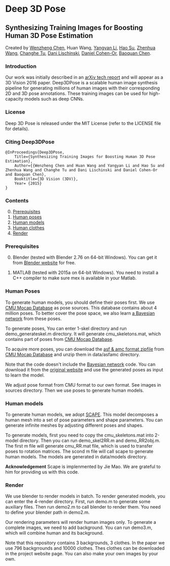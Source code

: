 # Deep 3D Pose

## Synthesizing Training Images for Boosting Human 3D Pose Estimation

Created by <a href="http://irc.cs.sdu.edu.cn/~wenzheng/">Wenzheng Chen</a>, Huan Wang,
<a href="http://web.stanford.edu/~yangyan">Yangyan Li</a>,
<a href="http://ai.stanford.edu/~haosu">Hao Su</a>,
<a href="http://zhwang.me/">Zhenhua Wang</a>,
<a href="http://www.cs.sdu.edu.cn/zh/~chtu">Changhe Tu</a>,
<a href="http://www.cs.huji.ac.il/~danix/">Dani Lischinski</a>,
<a href="http://www.math.tau.ac.il/~dcor/">Daniel Cohen-Or</a>,
<a href="http://www.cs.sdu.edu.cn/~baoquan/">Baoquan Chen</a>.


### Introduction

Our work was initially described in an [arXiv tech report](https://arxiv.org/abs/1604.02703) and will appear as a 3D Vision 2016 paper. Deep3DPose is a scalable human image synthesis pipeline for generating millions of human images with their corresponding 2D and 3D pose annotations. These training images can be used for high-capacity models such as deep CNNs.


### License

Deep 3D Pose is released under the MIT License (refer to the LICENSE file for details).


### Citing Deep3DPose

    @InProceedings{Deep3DPose,
        Title={Synthesizing Training Images for Boosting Human 3D Pose Estimation},
        Author={{Wenzheng Chen and Huan Wang and Yangyan Li and Hao Su and Zhenhua Wang and Changhe Tu and Dani Lischinski and Daniel Cohen-Or and Baoquan Chen},
        Booktitle={3D Vision (3DV)},
        Year= {2015}
    }


### Contents

0. [Prerequisites](#prerequisites)
1. [Human poses](#human-poses)
2. [Human models](#human-models)
3. [Human clothes]()
4. [Render](#render)


### Prerequisites

0. Blender (tested with Blender 2.76 on 64-bit Windows). You can get it from <a href="http://www.blender.org/" target="_blank">Blender website</a> for free.

1. MATLAB (tested with 2015a on 64-bit Windows). You need to install a C++ compiler to make sure mex is available in your Matlab.


### Human Poses

To generate human models, you should define their poses first. We use [CMU Mocap Database](http://mocap.cs.cmu.edu/) as pose sources. This database contains about 4 million poses. To better cover the pose space, we also learn [a Bayesian network](http://npp.is.tue.mpg.de/iccv2013/) from these poses.

To generate poses, You can enter 1-skel directory and run demo_generateskel.m directory. It will generate cmu_skeletons.mat, which contains part of poses from [CMU Mocap Database](http://mocap.cs.cmu.edu/).

To acquire more poses, you can download the [asf & amc format zipfile](http://mocap.cs.cmu.edu/allasfamc.zip) from [CMU Mocap Database](http://mocap.cs.cmu.edu/) and unzip them in data/asfamc directory.

Note that the code doesn't include the [Bayesian network](http://npp.is.tue.mpg.de/iccv2013/) code. You can download it from the [original website](http://npp.is.tue.mpg.de/iccv2013/) and use the generated poses as input to learn the model.

We adjust pose format from CMU format to our own format. See images in sources directory. Then we use poses to generate human models.


### Human models

To generate human models, we adopt [SCAPE](http://robotics.stanford.edu/~drago/Projects/scape/scape.html). This model decomposes a human mesh into a set of pose parameters and shape parameters. You can generate infinite meshes by adjusting different poses and shapes.

To generate models, first you need to copy the cmu_skeletons.mat into 2-model directory. Then you can run demo_skel2RR.m and demo_RR2obj.m. The first m file will generate cmu_RR.mat file, which is used to transfer poses to rotation matrices. The scond m file will call scape to generate human models. The models are generated in data/models directory.

**Acknowledgement**
Scape is implenmented by Jie Mao. We are grateful to him for providing us with this code.


### Render

We use blender to render models in batch. To render generated models, you can enter the 4-render directory. First, run demo.m to generate some auxiliary files. Then run demo2.m to call blender to render them. You need to define your blender path in demo2.m.

Our rendering parameters will render human images only. To generate a complete images, we need to add background. You can run demo3.m, which will combine human and its background.

Note that this repository contains 3 backgrounds, 3 clothes. In the paper we use 796 backgrrounds and 10000 clothes. Thes clothes can be downloaded in the project website page. You can also make your own images by your own.


